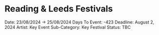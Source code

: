 # Reading & Leeds Festivals

Date: 23/08/2024 → 25/08/2024
Days To Event: -423
Deadline: August 2, 2024
Artist: Key Event
Sub-Category: Key Festival
Status: TBC